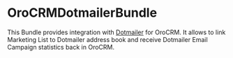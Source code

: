 # OroCRMDotmailerBundle

This Bundle provides integration with [Dotmailer](http://www.dotmailer.com/) for OroCRM.
It allows to link Marketing List to Dotmailer address book and receive Dotmailer Email Campaign statistics
back in OroCRM.